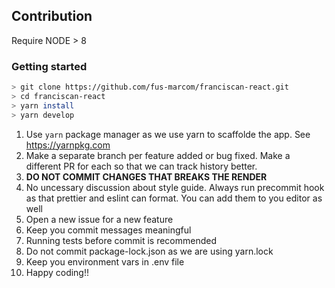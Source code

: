 ## Contribution

Require NODE > 8

### Getting started

```sh
> git clone https://github.com/fus-marcom/franciscan-react.git
> cd franciscan-react
> yarn install
> yarn develop
```

1. Use `yarn` package manager as we use yarn to scaffolde the app. See https://yarnpkg.com
2. Make a separate branch per feature added or bug fixed. Make a different PR for each so that we can track history better.
3. **DO NOT COMMIT CHANGES THAT BREAKS THE RENDER**
4. No uncessary discussion about style guide. Always run precommit hook as that prettier and eslint can format. You can add them to you editor as well
5. Open a new issue for a new feature
6. Keep you commit messages meaningful
7. Running tests before commit is recommended
8. Do not commit package-lock.json as we are using yarn.lock
9. Keep you environment vars in .env file
10. Happy coding!!